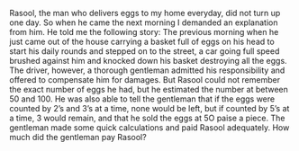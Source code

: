Rasool, the man who delivers eggs to my home everyday, did not turn up one day. So when he came the next morning I demanded an explanation from him. He told me the following story:
The previous morning when he just came out of the house carrying a basket full of eggs on his head to start his daily rounds and stepped on to the street, a car going full speed brushed against him and knocked down his basket destroying all the eggs. The driver, however, a thorough gentleman admitted his responsibility and offered to compensate him for damages. But Rasool could not remember the exact number of eggs he had, but he estimated the number at between 50 and 100. He was also able to tell the gentleman that if the eggs were counted by 2’s and 3’s at a time, none would be left, but if counted by 5’s at a time, 3 would remain, and that he sold the eggs at 5O paise a piece. The gentleman made some quick calculations and paid Rasool adequately.
How much did the gentleman pay Rasool?